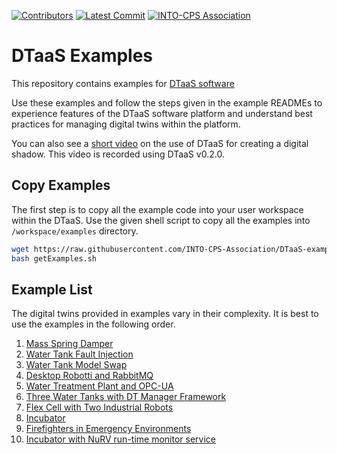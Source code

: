 [![Contributors](https://img.shields.io/github/contributors/INTO-CPS-Association/DTaaS-Examples)](https://github.com/INTO-CPS-Association/DTaaS-Examples/graphs/contributors)
[![Latest Commit](https://img.shields.io/github/last-commit/INTO-CPS-Association/DTaaS-Examples)](https://github.com/INTO-CPS-Association/DTaaS-Examples/commits/main)
[![INTO-CPS Association](https://img.shields.io/badge/INTO_CPS_Association-white)](https://into-cps.org/)

# DTaaS Examples

This repository contains examples for
[DTaaS software](https://github.com/into-cps-association/DTaaS)

Use these examples and follow the steps given in the example READMEs
to experience features of the DTaaS software platform and understand
best practices for managing digital twins within the platform.

You can also see a
[short video](https://odin.cps.digit.au.dk/into-cps/dtaas/assets/videos/cpsens.mp4)
on the use of DTaaS for creating a digital shadow. This video is recorded using
DTaaS v0.2.0.

## Copy Examples

The first step is to copy all the example code into your
user workspace within the DTaaS.
Use the given shell script to copy all the examples
into `/workspace/examples` directory.

```bash
wget https://raw.githubusercontent.com/INTO-CPS-Association/DTaaS-examples/main/getExamples.sh
bash getExamples.sh
```

## Example List

The digital twins provided in examples vary in their complexity. It is best
to use the examples in the following order.

1. [Mass Spring Damper](./digital_twins/mass-spring-damper/README.md)
1. [Water Tank Fault Injection](./digital_twins/water_tank_FI/README.md)
1. [Water Tank Model Swap](./digital_twins/water_tank_swap/README.md)
1. [Desktop Robotti and RabbitMQ](./digital_twins/drobotti-rmqfmu/README.md)
1. [Water Treatment Plant and OPC-UA](./digital_twins/opc-ua-waterplant/README.md)
1. [Three Water Tanks with DT Manager Framework](./digital_twins/three-tank/README.md)
1. [Flex Cell with Two Industrial Robots](./digital_twins/flex-cell/README.md)
1. [Incubator](./digital_twins/incubator/README.md)
1. [Firefighters in Emergency Environments](./digital_twins/o5g/README.md)
1. [Incubator with NuRV run-time monitor service](./incubator-NuRV-monitor-service/README.md)
